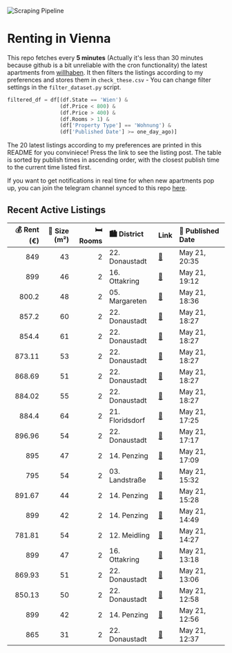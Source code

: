 ![Scraping Pipeline](https://github.com/AthomsG/renting-in-vienna/actions/workflows/run_pipeline.yml/badge.svg)


# Renting in Vienna

This repo fetches every **5 minutes** (Actually it's less than 30 minutes because github is a bit unreliable with the cron functionality) the latest apartments from [willhaben](https://www.willhaben.at/).
It then filters the listings according to my preferences and stores them in `check_these.csv` - You can change filter settings in the `filter_dataset.py` script.

```python
filtered_df = df[(df.State == 'Wien') & 
                 (df.Price < 800) &
                 (df.Price > 400) &
                 (df.Rooms > 1) &
                 (df['Property Type'] == 'Wohnung') &
                 (df['Published Date'] >= one_day_ago)]
```

The 20 latest listings according to my preferences are printed in this README for you conviniece! Press the link to see the listing post.
The table is sorted by publish times in ascending order, with the closest publish time to the current time listed first.

If you want to get notifications in real time for when new apartments pop up, you can join the telegram channel synced to this repo [here](https://t.me/+1HPAYOf5BSsyNTlk).

## Recent Active Listings

|   💰 Rent (€) |   📏 Size (m²) |   🛏️ Rooms | 🏙️ District     | Link                                                                                                                                                                                                                       | 📅 Published Date   |
|-------------:|--------------:|-----------:|:----------------|:---------------------------------------------------------------------------------------------------------------------------------------------------------------------------------------------------------------------------|:-------------------|
|       849    |            43 |          2 | 22. Donaustadt  | [🔗](https://www.willhaben.at/iad/immobilien/d/mietwohnungen/wien/wien-1220-donaustadt/kagraner-laberl---wohnen-zum-fairen-preis%21---neubaugebiet-n%C3%A4he-u1-kagraner-platz-1610687445/)                                 | May 21, 20:35      |
|       899    |            46 |          2 | 16. Ottakring   | [🔗](https://www.willhaben.at/iad/immobilien/d/mietwohnungen/wien/wien-1160-ottakring/helle-ruhige-balkonwohnung-mit-top-anbindung-im-4.-liftstock-1362490098/)                                                             | May 21, 19:12      |
|       800.2  |            48 |          2 | 05. Margareten  | [🔗](https://www.willhaben.at/iad/immobilien/d/mietwohnungen/wien/wien-1050-margareten/modern-m%C3%B6bliertes-mietapartment---kurz-oder-langfristig-1906152750/)                                                            | May 21, 18:36      |
|       857.2  |            60 |          2 | 22. Donaustadt  | [🔗](https://www.willhaben.at/iad/immobilien/d/mietwohnungen/wien/wien-1220-donaustadt/mietkauf---leo-am-teich%21-willkommensbonus---2-monate-mietfrei%21-2026392354/)                                                      | May 21, 18:27      |
|       854.4  |            61 |          2 | 22. Donaustadt  | [🔗](https://www.willhaben.at/iad/immobilien/d/mietwohnungen/wien/wien-1220-donaustadt/mietkauf---leo-am-teich%21-willkommensbonus---2-monate-mietfrei%21-1831402204/)                                                      | May 21, 18:27      |
|       873.11 |            53 |          2 | 22. Donaustadt  | [🔗](https://www.willhaben.at/iad/immobilien/d/mietwohnungen/wien/wien-1220-donaustadt/mietkauf---leo-am-teich%21-willkommensbonus---2-monate-mietfrei%21-1057448629/)                                                      | May 21, 18:27      |
|       868.69 |            51 |          2 | 22. Donaustadt  | [🔗](https://www.willhaben.at/iad/immobilien/d/mietwohnungen/wien/wien-1220-donaustadt/mietkauf---leo-am-teich%21-willkommensbonus---2-monate-mietfrei%21-1888486411/)                                                      | May 21, 18:27      |
|       884.02 |            55 |          2 | 22. Donaustadt  | [🔗](https://www.willhaben.at/iad/immobilien/d/mietwohnungen/wien/wien-1220-donaustadt/mietkauf---leo-am-teich%21-willkommensbonus---2-monate-mietfrei%21-2116155360/)                                                      | May 21, 18:27      |
|       884.4  |            64 |          2 | 21. Floridsdorf | [🔗](https://www.willhaben.at/iad/immobilien/d/mietwohnungen/wien/wien-1210-floridsdorf/ruhige-wohnung-%28innenhof%29-auf-der-pragerstra%C3%9Fe-76-mit-loggia-%7C-kaufoption-nach-5-jahren-m%C3%B6glich-2015108638/)        | May 21, 17:25      |
|       896.96 |            54 |          2 | 22. Donaustadt  | [🔗](https://www.willhaben.at/iad/immobilien/d/mietwohnungen/wien/wien-1220-donaustadt/provisionsfreier-mietkauf-in-gretl%27s-garten%21-1323578673/)                                                                        | May 21, 17:17      |
|       895    |            47 |          2 | 14. Penzing     | [🔗](https://www.willhaben.at/iad/immobilien/d/mietwohnungen/wien/wien-1140-penzing/sonnige-ruhige-wohnung-1584655273/)                                                                                                     | May 21, 17:09      |
|       795    |            54 |          2 | 03. Landstraße  | [🔗](https://www.willhaben.at/iad/immobilien/d/mietwohnungen/wien/wien-1030-landstra%C3%9Fe/3.erdbergstrasse---provisionsfreie-charmante-2-zimmer-neubaumiete-direkt-beim-kardinal-naglplatz-2105617351/)                   | May 21, 15:32      |
|       891.67 |            44 |          2 | 14. Penzing     | [🔗](https://www.willhaben.at/iad/immobilien/d/mietwohnungen/wien/wien-1140-penzing/einziehen-und-wohlf%C3%BChlen:-lichtdurchflutete-2-zimmer-wohnung-mit-einbauk%C3%BCche-und-loggia---ab-01.06.-beziehbar%21-2102987612/) | May 21, 15:28      |
|       899    |            42 |          2 | 14. Penzing     | [🔗](https://www.willhaben.at/iad/immobilien/d/mietwohnungen/wien/wien-1140-penzing/42m%C2%B2---1.stock---13m%C2%B2-terrasse---moderne-2-zimmer-wohnung-mit-heiz--und-k%C3%BChlkombi-1797747482/)                           | May 21, 14:49      |
|       781.81 |            54 |          2 | 12. Meidling    | [🔗](https://www.willhaben.at/iad/immobilien/d/mietwohnungen/wien/wien-1120-meidling/2-zimmer-altbau-mit-guter-anbindung-920846177/)                                                                                        | May 21, 14:27      |
|       899    |            47 |          2 | 16. Ottakring   | [🔗](https://www.willhaben.at/iad/immobilien/d/mietwohnungen/wien/wien-1160-ottakring/wundersch%C3%B6ne-2-zimmerwohnung-mit-balkon-in-u-bahn-n%C3%A4he-1729833699/)                                                         | May 21, 13:18      |
|       869.93 |            51 |          2 | 22. Donaustadt  | [🔗](https://www.willhaben.at/iad/immobilien/d/mietwohnungen/wien/wien-1220-donaustadt/hochwertige-gartenwohnung-in-hirschstetten-1557963722/)                                                                              | May 21, 13:06      |
|       850.13 |            50 |          2 | 22. Donaustadt  | [🔗](https://www.willhaben.at/iad/immobilien/d/mietwohnungen/wien/wien-1220-donaustadt/ruhige-gartenwohnung-in-hirschstetten-1467490744/)                                                                                   | May 21, 12:58      |
|       899    |            42 |          2 | 14. Penzing     | [🔗](https://www.willhaben.at/iad/immobilien/d/mietwohnungen/wien/wien-1140-penzing/hofseitige-garten-2-zimmer-eck-neubauwohnung---geniale-aufteilung%21-1998394624/)                                                       | May 21, 12:56      |
|       865    |            31 |          2 | 22. Donaustadt  | [🔗](https://www.willhaben.at/iad/immobilien/d/mietwohnungen/wien/wien-1220-donaustadt/musicflats---wohnen-wo-musik-entsteht---n%C3%A4he-u1-station-neue-donau-1017347628/)                                                 | May 21, 12:37      |
